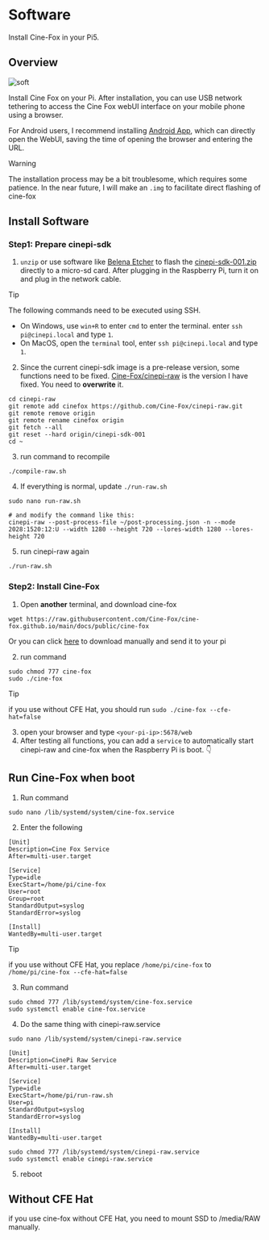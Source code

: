 # Software
Install Cine-Fox in your Pi5.

## Overview

![soft](/software.jpg)

Install Cine Fox on your Pi. After installation, you can use USB network tethering to access the Cine Fox webUI interface on your mobile phone using a browser. 

For Android users, I recommend installing [Android App](/android), which can directly open the WebUI, saving the time of opening the browser and entering the URL.

> [!WARNING]
> The installation process may be a bit troublesome, which requires some patience. In the near future, I will make an `.img` to facilitate direct flashing of cine-fox

## Install Software

### Step1: Prepare cinepi-sdk

1. `unzip` or use software like [Belena Etcher](https://etcher.balena.io/) to flash the [cinepi-sdk-001.zip](https://github.com/cinepi/cinepi-sdk/releases/tag/v0.0.1) directly to a micro-sd card. After plugging in the Raspberry Pi, turn it on and plug in the network cable.
> [!TIP]
> The following commands need to be executed using SSH.
> - On Windows, use `win+R` to enter `cmd` to enter the terminal. enter `ssh pi@cinepi.local` and type `1`.
> - On MacOS, open the `terminal` tool, enter `ssh pi@cinepi.local` and type `1`.

2. Since the current cinepi-sdk image is a pre-release version, some functions need to be fixed. [Cine-Fox/cinepi-raw](https://github.com/Cine-Fox/cinepi-raw) is the version I have fixed. You need to **overwrite** it.

```shell
cd cinepi-raw
git remote add cinefox https://github.com/Cine-Fox/cinepi-raw.git
git remote remove origin
git remote rename cinefox origin
git fetch --all
git reset --hard origin/cinepi-sdk-001
cd ~
```
  
3. run command to recompile
```shell 
./compile-raw.sh
```

4. If everything is normal, update `./run-raw.sh`

```shell
sudo nano run-raw.sh

# and modify the command like this:
cinepi-raw --post-process-file ~/post-processing.json -n --mode 2028:1520:12:U --width 1280 --height 720 --lores-width 1280 --lores-height 720
```

5. run cinepi-raw again
```shell
./run-raw.sh
```

### Step2: Install Cine-Fox
1. Open **another** terminal, and download cine-fox 
```shell
wget https://raw.githubusercontent.com/Cine-Fox/cine-fox.github.io/main/docs/public/cine-fox
```

Or you can click [here](https://github.com/Cine-Fox/cine-fox.github.io/raw/main/docs/public/cine-fox) to download manually and send it to your pi

2. run command
```shell 
sudo chmod 777 cine-fox
sudo ./cine-fox
```
> [!TIP]
> if you use without CFE Hat, you should run `sudo ./cine-fox --cfe-hat=false`
3. open your browser and type `<your-pi-ip>:5678/web`
4. After testing all functions, you can add a `service` to automatically start cinepi-raw and cine-fox when the Raspberry Pi is boot. 👇

## Run Cine-Fox when boot
1. Run command 
```shell 
sudo nano /lib/systemd/system/cine-fox.service
```
2. Enter the following
```shell
[Unit]
Description=Cine Fox Service
After=multi-user.target

[Service]
Type=idle
ExecStart=/home/pi/cine-fox
User=root
Group=root
StandardOutput=syslog
StandardError=syslog

[Install]
WantedBy=multi-user.target
```
> [!TIP]
> if you use without CFE Hat, you replace `/home/pi/cine-fox` to `/home/pi/cine-fox --cfe-hat=false`

3. Run command
```shell
sudo chmod 777 /lib/systemd/system/cine-fox.service
sudo systemctl enable cine-fox.service
```
4. Do the same thing with cinepi-raw.service

```shell 
sudo nano /lib/systemd/system/cinepi-raw.service
```

```shell
[Unit]
Description=CinePi Raw Service
After=multi-user.target

[Service]
Type=idle
ExecStart=/home/pi/run-raw.sh
User=pi
StandardOutput=syslog
StandardError=syslog

[Install]
WantedBy=multi-user.target
```

```shell
sudo chmod 777 /lib/systemd/system/cinepi-raw.service
sudo systemctl enable cinepi-raw.service
```
5. reboot

## Without CFE Hat
if you use cine-fox without CFE Hat, you need to mount SSD to /media/RAW manually.

